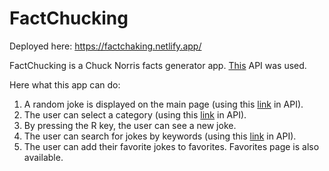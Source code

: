 # FactChucking

Deployed here: https://factchaking.netlify.app/

FactChucking is a Chuck Norris facts generator app.  [This](https://api.chucknorris.io/) API was used.

Here what this app can do:
1. A random joke is displayed on the main page (using this [link](https://api.chucknorris.io/jokes/random) in API).
2. The user can select a category (using this [link](https://api.chucknorris.io/jokes/random?category={category}) in API).
3. By pressing the R key, the user can see a new joke.
4. The user can search for jokes by keywords (using this [link](https://api.chucknorris.io/jokes/search?query={query}) in API).
5. The user can add their favorite jokes to favorites. Favorites page is also available.
